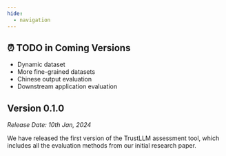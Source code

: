 ```yaml
---
hide:
  - navigation
---
```


## **⏰ TODO in Coming Versions**

- Dynamic dataset
- More fine-grained datasets
- Chinese output evaluation
- Downstream application evaluation


## **Version 0.1.0**

*Release Date: 10th Jan, 2024*

We have released the first version of the TrustLLM assessment tool, which includes all the evaluation methods from our initial research paper.